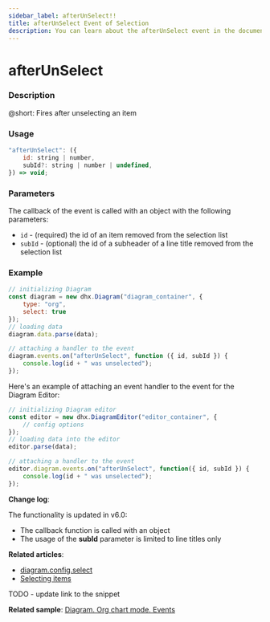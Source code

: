 ```yaml
---
sidebar_label: afterUnSelect!!
title: afterUnSelect Event of Selection
description: You can learn about the afterUnSelect event in the documentation of the DHTMLX JavaScript Diagram library. Browse developer guides and API reference, try out code examples and live demos, and download a free 30-day evaluation version of DHTMLX Diagram.
---
```


# afterUnSelect

### Description

@short: Fires after unselecting an item

### Usage

~~~js
"afterUnSelect": ({
    id: string | number, 
    subId?: string | number | undefined,
}) => void;
~~~

### Parameters

The callback of the event is called with an object with the following parameters:

- `id` - (required) the id of an item removed from the selection list
- `subId` - (optional) the id of a subheader of a line title removed from the selection list

### Example

~~~js {9-12}
// initializing Diagram
const diagram = new dhx.Diagram("diagram_container", { 
    type: "org", 
    select: true        
});
// loading data
diagram.data.parse(data);

// attaching a handler to the event
diagram.events.on("afterUnSelect", function ({ id, subId }) {
	console.log(id + " was unselected");
});
~~~

Here's an example of attaching an event handler to the event for the Diagram Editor:

~~~js {8-11}
// initializing Diagram editor
const editor = new dhx.DiagramEditor("editor_container", {  
    // config options
});
// loading data into the editor
editor.parse(data);

// attaching a handler to the event
editor.diagram.events.on("afterUnSelect", function({ id, subId }) {
    console.log(id + " was unselected");
});
~~~

**Change log**: 

The functionality is updated in v6.0:

- The callback function is called with an object 
- The usage of the **subId** parameter is limited to line titles only 

**Related articles**:  

- [diagram.config.select](../../../api/diagram/select_property/)
- [Selecting items](../../../guides/manipulating_items/#selecting-items)

TODO - update link to the snippet

**Related sample**: [Diagram. Org chart mode. Events](https://snippet.dhtmlx.com/l38pct7c)

